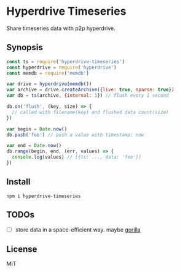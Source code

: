 # Hyperdrive Timeseries

Share timeseries data with p2p hyperdrive.

## Synopsis

```javascript
const ts = require('hyperdrive-timeseries')
const hyperdrive = require('hyperdrive')
const memdb = require('memdb')

var drive = hyperdrive(memdb())
var archive = drive.createArchive({live: true, sparse: true})
var db = ts(archive, {interval: 1}) // flush every 1 second

db.on('flush', (key, size) => {
  // called with filename(key) and flushed data count(size)
})

var begin = Date.now()
db.push('foo') // push a value with timestamp: now

var end = Date.now()
db.range(begin, end, (err, values) => {
  console.log(values) // [{ts: ..., data: 'foo'}]
})
```

## Install

```
npm i hyperdrive-timeseries
```

## TODOs

- [ ] store data in a space-efficient way. maybe [gorilla](https://blog.acolyer.org/2016/05/03/gorilla-a-fast-scalable-in-memory-time-series-database/)

## License

MIT

